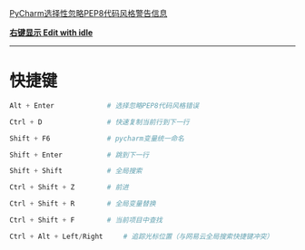 [PyCharm选择性忽略PEP8代码风格警告信息](https://blog.csdn.net/zgljl2012/article/details/51907663)

[**右键显示  Edit with idle**](https://jingyan.baidu.com/article/c1a3101e13087ade656deb83.html)

---

# 快捷键
```python
Alt + Enter				# 选择忽略PEP8代码风格错误

Ctrl + D				# 快速复制当前行到下一行

Shift + F6				# pycharm变量统一命名

Shift + Enter			# 跳到下一行

Shift + Shift			# 全局搜索

Ctrl + Shift + Z		# 前进

Ctrl + Shift + R		# 全局变量替换

Ctrl + Shift + F		# 当前项目中查找

Ctrl + Alt + Left/Right		# 追踪光标位置（与网易云全局搜索快捷键冲突）
```

